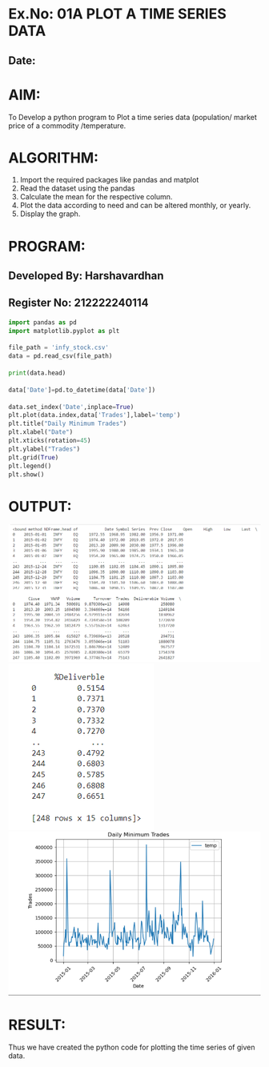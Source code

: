 # Ex.No: 01A  PLOT A TIME SERIES DATA
##  Date: 

# AIM:
To Develop a python program to Plot a time series data (population/ market price of a commodity
/temperature.


# ALGORITHM:
1. Import the required packages like pandas and matplot
2. Read the dataset using the pandas
3. Calculate the mean for the respective column.
4. Plot the data according to need and can be altered monthly, or yearly.
5. Display the graph.



# PROGRAM:
## Developed By: Harshavardhan
## Register No: 212222240114
 
```python
import pandas as pd
import matplotlib.pyplot as plt

file_path = 'infy_stock.csv'
data = pd.read_csv(file_path)

print(data.head)

data['Date']=pd.to_datetime(data['Date'])

data.set_index('Date',inplace=True)
plt.plot(data.index,data['Trades'],label='temp')
plt.title("Daily Minimum Trades")
plt.xlabel("Date")
plt.xticks(rotation=45)
plt.ylabel("Trades")
plt.grid(True)
plt.legend()
plt.show()

```









# OUTPUT:
![OUTPUT](/1.png)
![OUTPUT](/2.png)
![OUTPUT](/graph.png)





# RESULT:
Thus we have created the python code for plotting the time series of given data.
